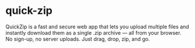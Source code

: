 # quick-zip
QuickZip is a fast and secure web app that lets you upload multiple files and instantly download them as a single .zip archive — all from your browser. No sign-up, no server uploads. Just drag, drop, zip, and go.
